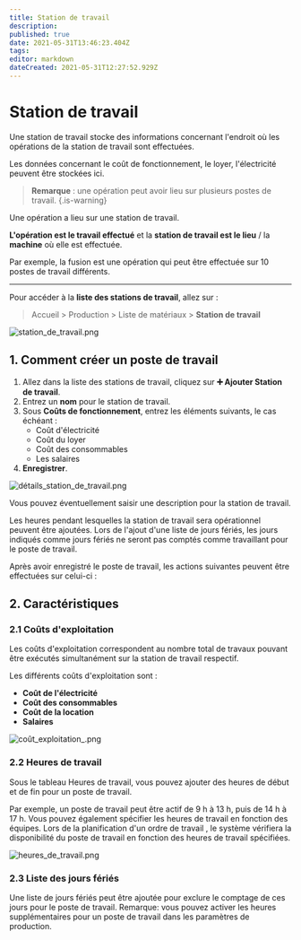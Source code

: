 ```yaml
---
title: Station de travail
description: 
published: true
date: 2021-05-31T13:46:23.404Z
tags: 
editor: markdown
dateCreated: 2021-05-31T12:27:52.929Z
---
```


# Station de travail

Une station de travail stocke des informations concernant l'endroit où les opérations de la station de travail sont effectuées.

Les données concernant le coût de fonctionnement, le loyer, l'électricité peuvent être stockées ici.

> **Remarque** : une opération peut avoir lieu sur plusieurs postes de travail.
{.is-warning}

Une opération a lieu sur une station de travail. 

**L'opération est le travail effectué** et la **station de travail est le lieu** / la **machine** où elle est effectuée. 

Par exemple, la fusion est une opération qui peut être effectuée sur 10 postes de travail différents.

---

Pour accéder à la **liste des stations de travail**, allez sur :

> Accueil > Production > Liste de matériaux > **Station de travail**

![station_de_travail.png](/manufacturing/workstation/station_de_travail.png)

## 1. Comment créer un poste de travail

1. Allez dans la liste des stations de travail, cliquez sur **:heavy_plus_sign: Ajouter Station de travail**.
2. Entrez un **nom** pour le station de travail.
3. Sous **Coûts de fonctionnement**, entrez les éléments suivants, le cas échéant :
	- Coût d'électricité
	- Coût du loyer
	- Coût des consommables
	- Les salaires
4. **Enregistrer**.

![détails_station_de_travail.png](/manufacturing/workstation/détails_station_de_travail.png)

Vous pouvez éventuellement saisir une description pour la station de travail.

Les heures pendant lesquelles la station de travail sera opérationnel peuvent être ajoutées. Lors de l'ajout d'une liste de jours fériés, les jours indiqués comme jours fériés ne seront pas comptés comme travaillant pour le poste de travail.

Après avoir enregistré le poste de travail, les actions suivantes peuvent être effectuées sur celui-ci :

## 2. Caractéristiques 
### 2.1 Coûts d'exploitation

Les coûts d'exploitation correspondent au nombre total de travaux pouvant être exécutés simultanément sur la station de travail respectif.

Les différents coûts d'exploitation sont : 

- **Coût de l'électricité**
- **Coût des consommables**
- **Coût de la location**
- **Salaires**

![coût_exploitation_.png](/manufacturing/workstation/coût_exploitation_.png)

### 2.2 Heures de travail

Sous le tableau Heures de travail, vous pouvez ajouter des heures de début et de fin pour un poste de travail. 

Par exemple, un poste de travail peut être actif de 9 h à 13 h, puis de 14 h à 17 h. Vous pouvez également spécifier les heures de travail en fonction des équipes. Lors de la planification d'un ordre de travail , le système vérifiera la disponibilité du poste de travail en fonction des heures de travail spécifiées.

![heures_de_travail.png](/manufacturing/workstation/heures_de_travail.png)

### 2.3 Liste des jours fériés

Une liste de jours fériés peut être ajoutée pour exclure le comptage de ces jours pour le poste de travail.
Remarque: vous pouvez activer les heures supplémentaires pour un poste de travail dans les paramètres de production.

